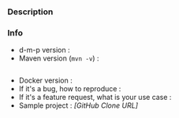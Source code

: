 <!-- Please fill out the following information to help us in analyzing the issue, but feel free to skip it if you don't have the information at hand or if it does not apply. Please remove everything which does not apply to the issue. -->

### Description

### Info

* d-m-p version :
* Maven version (`mvn -v`) :
```

```
* Docker version :
* If it's a bug, how to reproduce :
* If it's a feature request, what is your use case :
* Sample project : *[GitHub Clone URL]*
